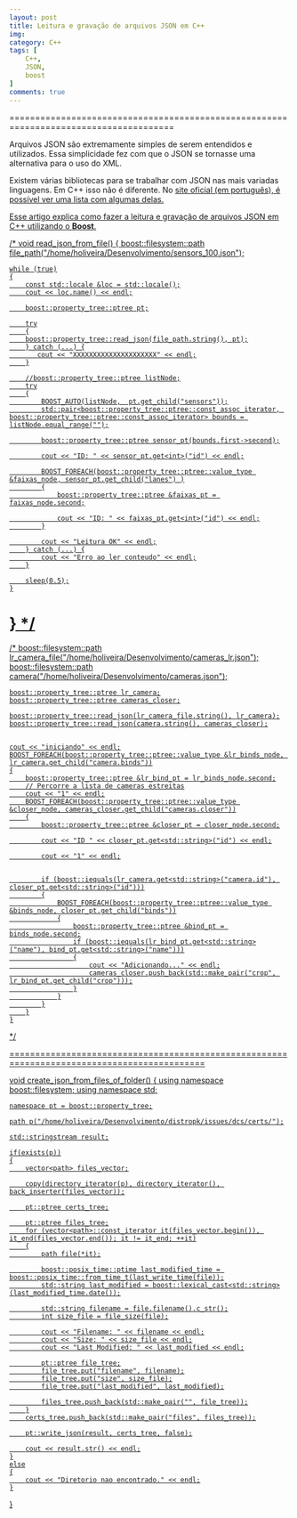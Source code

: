```yaml
---
layout: post
title: Leitura e gravação de arquivos JSON em C++
img: 
category: C++
tags: [
    C++,
    JSON,
    boost
]
comments: true
---
```


======================================================================================

Arquivos JSON são extremamente simples de serem entendidos e utilizados. Essa simplicidade fez com que o JSON se tornasse uma alternativa para o uso do XML.

Existem várias bibliotecas para se trabalhar com JSON nas mais variadas linguagens. Em C++ isso não é diferente. No <a href="https://www.json.org/json-pt.html">site oficial (em português), é possível ver uma lista com algumas delas.

Esse artigo explica como fazer a leitura e gravação de arquivos JSON em C++ utilizando o **Boost**. 



/*
void read_json_from_file()
{
    boost::filesystem::path file_path("/home/holiveira/Desenvolvimento/sensors_100.json");

    while (true)
    {
        const std::locale &loc = std::locale();
        cout << loc.name() << endl;

        boost::property_tree::ptree pt;

        try
        {
        boost::property_tree::read_json(file_path.string(), pt);
        } catch (...) {
           cout << "XXXXXXXXXXXXXXXXXXXXX" << endl;
        }

        //boost::property_tree::ptree listNode;
        try
        {
            BOOST_AUTO(listNode,  pt.get_child("sensors"));
            std::pair<boost::property_tree::ptree::const_assoc_iterator, boost::property_tree::ptree::const_assoc_iterator> bounds = listNode.equal_range("");

            boost::property_tree::ptree sensor_pt(bounds.first->second);

            cout << "ID: " << sensor_pt.get<int>("id") << endl;

            BOOST_FOREACH(boost::property_tree::ptree::value_type &faixas_node, sensor_pt.get_child("lanes") )
            {
                boost::property_tree::ptree &faixas_pt = faixas_node.second;

                cout << "ID: " << faixas_pt.get<int>("id") << endl;
            }

            cout << "Leitura OK" << endl;
        } catch (...) {
            cout << "Erro ao ler conteudo" << endl;
        }

        sleep(0.5);
    }
}
*/
========================================================================================================
/*
boost::filesystem::path lr_camera_file("/home/holiveira/Desenvolvimento/cameras_lr.json");
    boost::filesystem::path camera("/home/holiveira/Desenvolvimento/cameras.json");

    boost::property_tree::ptree lr_camera;
    boost::property_tree::ptree cameras_closer;

    boost::property_tree::read_json(lr_camera_file.string(), lr_camera);
    boost::property_tree::read_json(camera.string(), cameras_closer);


    cout << "iniciando" << endl;
    BOOST_FOREACH(boost::property_tree::ptree::value_type &lr_binds_node, lr_camera.get_child("camera.binds"))
    {
        boost::property_tree::ptree &lr_bind_pt = lr_binds_node.second;
        // Percorre a lista de cameras estreitas
        cout << "1" << endl;
        BOOST_FOREACH(boost::property_tree::ptree::value_type &closer_node, cameras_closer.get_child("cameras.closer"))
        {
            boost::property_tree::ptree &closer_pt = closer_node.second;

            cout << "ID " << closer_pt.get<std::string>("id") << endl;

            cout << "1" << endl;


            if (boost::iequals(lr_camera.get<std::string>("camera.id"), closer_pt.get<std::string>("id")))
            {
                BOOST_FOREACH(boost::property_tree::ptree::value_type &binds_node, closer_pt.get_child("binds"))
                {
                    boost::property_tree::ptree &bind_pt = binds_node.second;
                    if (boost::iequals(lr_bind_pt.get<std::string>("name"), bind_pt.get<std::string>("name")))
                    {
                        cout << "Adicionando..." << endl;
                        cameras_closer.push_back(std::make_pair("crop", lr_bind_pt.get_child("crop")));
                    }
                }
            }
        }
    }
*/

============================================================================================

void create_json_from_files_of_folder()
{
    using namespace boost::filesystem;
    using namespace std;

    namespace pt = boost::property_tree;

    path p("/home/holiveira/Desenvolvimento/distropk/issues/dcs/certs/");

    std::stringstream result;

    if(exists(p))
    {
        vector<path> files_vector;

        copy(directory_iterator(p), directory_iterator(), back_inserter(files_vector));

        pt::ptree certs_tree;

        pt::ptree files_tree;
        for (vector<path>::const_iterator it(files_vector.begin()), it_end(files_vector.end()); it != it_end; ++it)
        {
            path file(*it);

            boost::posix_time::ptime last_modified_time = boost::posix_time::from_time_t(last_write_time(file));
            std::string last_modified = boost::lexical_cast<std::string>(last_modified_time.date());

            std::string filename = file.filename().c_str();
            int size_file = file_size(file);

            cout << "Filename: " << filename << endl;
            cout << "Size: " << size_file << endl;
            cout << "Last Modified: " << last_modified << endl;

            pt::ptree file_tree;
            file_tree.put("filename", filename);
            file_tree.put("size", size_file);
            file_tree.put("last_modified", last_modified);

            files_tree.push_back(std::make_pair("", file_tree));
        }
        certs_tree.push_back(std::make_pair("files", files_tree));

        pt::write_json(result, certs_tree, false);

        cout << result.str() << endl;
    }
    else
    {
        cout << "Diretorio nao encontrado." << endl;
    }

}